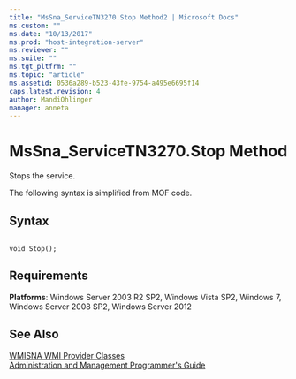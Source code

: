 ```yaml
---
title: "MsSna_ServiceTN3270.Stop Method2 | Microsoft Docs"
ms.custom: ""
ms.date: "10/13/2017"
ms.prod: "host-integration-server"
ms.reviewer: ""
ms.suite: ""
ms.tgt_pltfrm: ""
ms.topic: "article"
ms.assetid: 0536a289-b523-43fe-9754-a495e6695f14
caps.latest.revision: 4
author: MandiOhlinger
manager: anneta
---
```

# MsSna_ServiceTN3270.Stop Method
Stops the service.  
  
 The following syntax is simplified from MOF code.  
  
## Syntax  
  
```  
  
void Stop();  
```  
  
## Requirements  
 **Platforms**: Windows Server 2003 R2 SP2, Windows Vista SP2, Windows 7, Windows Server 2008 SP2, Windows Server 2012  
  
## See Also  
 [WMISNA WMI Provider Classes](../core/wmisna-wmi-provider-classes.md)   
 [Administration and Management Programmer's Guide](../Topic/Administration%20and%20Management%20Programmer's%20Guide1.md)